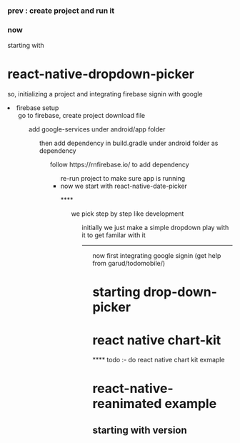 ### prev : create project and run it

### now

starting with

# react-native-dropdown-picker

so, initializing a project and integrating firebase signin with google

<li> firebase setup
<ul> go to firebase, create project download file 
<ul> add google-services under android/app folder
<ul> then add dependency in build.gradle under android folder as dependency
<ul> follow <a>https://rnfirebase.io/</a> to add dependency
<ul> re-run project to make sure app is running

<li> now we start with react-native-date-picker

\*\*\*\*

<ul> we pick step by step like development
<ul> initially we just make a simple dropdown play with it to get familar with it

---

<ul> now first integrating google signin (get help from garud/todomobile/)

# starting drop-down-picker

# react native chart-kit

\*\*\*\* todo :- do react native chart kit exmaple

# react-native-reanimated example

## starting with version
